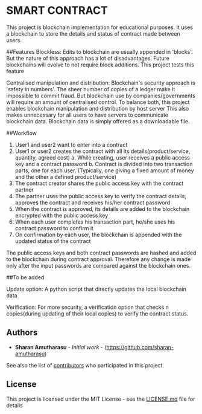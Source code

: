 # SMART CONTRACT

This project is blockchain implementation for educational purposes. It uses a blockchain to store the details and status of contract made between users.

##Features
Blockless: Edits to blockchain are usually appended in 'blocks'. But the nature of this approach has a lot of disadvantages. Future blockchains will evolve to not require block additions.
	This project tests this feature

Centralised manipulation and distribution: Blockchain's security approach is 'safety in numbers'. The sheer number of copies of a ledger make it impossible to commit fraud.
	But blockchain use by companies/governments will require an amount of centralised control. To balance both, this project enables blockchain manipulation and distribution by host server
	This also makes unnecessary for all users to have servers to communicate blockchain data.
	Blockchain data is simply offered as a downloadable file.
	
	
##Workflow

1. User1 and user2 want to enter into a contract
2. User1 or user2 creates the contract with all its details(product/service, quantity, agreed cost)
	a. While creating, user receives a public access key and a contract password
	b. Contract is divided into two transaction parts, one for each user. (Typically, one giving a fixed amount of money and the other a defined product/service)
3. The contract creator shares the public access key with the contract partner
4. The partner uses the public access key to verify the contract details, approves the contract and receives his/her contract password
5. When the contract is approved, its details are added to the blockchain encrypted with the public access key
6. When each user completes his transaction part, he/she uses his contract password to confirm it
7. On confirmation by each user, the blockchain is appended with the updated status of the contract

The public access keys and both contract passwords are hashed and added to the blockchain during contract approval. Therefore any change is made only after the input passwords are compared against the blockchain ones.

##To be added

Update option: A python script that directly updates the local blockchain data

Verification: For more security, a verification option that checks n copies(during updating of their local copies) to verify the contract status.

## Authors

* **Sharan Amutharasu** - *Initial work* - (https://github.com/sharan-amutharasu)

See also the list of [contributors](https://github.com/sharan-amutharasu/smart-contract/contributors) who participated in this project.

## License

This project is licensed under the MIT License - see the [LICENSE.md](LICENSE.md) file for details

